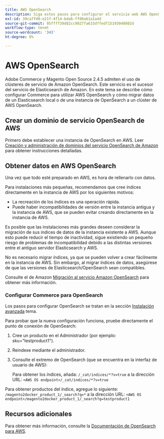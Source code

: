 ```yaml
---
title: AWS OpenSearch
description: Siga estos pasos para configurar el servicio web AWS OpenSearch para instalaciones locales de Adobe Commerce y Magento Open Source.
exl-id: 39ca7fd0-e21f-4f14-bda6-ff00a61a1a4d
source-git-commit: 95ffff39d82cc9027fa633dffedf15193040802d
workflow-type: tm+mt
source-wordcount: '343'
ht-degree: 0%

---
```


# AWS OpenSearch

Adobe Commerce y Magento Open Source 2.4.5 admiten el uso de clústeres de servicio de Amazon OpenSearch. Este servicio es el sucesor del servicio de Elasticsearch de Amazon. En este tema se describe cómo configurar Commerce para utilizar AWS OpenSearch y cómo migrar datos de un Elasticsearch local o de una instancia de OpenSearch a un clúster de AWS OpenSearch.

## Crear un dominio de servicio OpenSearch de AWS

Primero debe establecer una instancia de OpenSearch en AWS.
Leer [Creación y administración de dominios del servicio OpenSearch de Amazon](https://docs.aws.amazon.com/opensearch-service/latest/developerguide/createupdatedomains.html) para obtener instrucciones detalladas.

## Obtener datos en AWS OpenSearch

Una vez que todo esté preparado en AWS, es hora de rellenarlo con datos.

Para instalaciones más pequeñas, recomendamos que cree índices directamente en la instancia de AWS por los siguientes motivos:

* La recreación de los índices es una operación rápida.
* Puede haber incompatibilidades de versión entre la instancia antigua y la instancia de AWS, que se pueden evitar creando directamente en la instancia de AWS.

Es posible que las instalaciones más grandes deseen considerar la migración de sus índices de datos de la instancia existente a AWS. Aunque esto puede reducir el tiempo de inactividad, sigue existiendo un pequeño riesgo de problemas de incompatibilidad debido a las distintas versiones entre el antiguo servidor Elasticsearch y AWS.

No es necesario migrar índices, ya que se pueden volver a crear fácilmente en la instancia de AWS.
Sin embargo, al migrar índices de datos, asegúrese de que las versiones de Elasticsearch/OpenSearch sean compatibles.

Consulte el de Amazon [Migración al servicio Amazon OpenSearch](https://docs.aws.amazon.com/opensearch-service/latest/developerguide/migration.html) para obtener más información.

### Configurar Commerce para OpenSearch

Los pasos para configurar OpenSearch se tratan en la sección [Instalación avanzada](../../advanced.md) tema.

Para probar que la nueva configuración funciona, pruebe directamente el punto de conexión de OpenSearch:

1. Cree un producto en el Administrador (por ejemplo: sku=&quot;testproduct1&quot;).
1. Reindexe mediante el administrador.
1. Consulte el extremo de OpenSearch (que se encuentra en la interfaz de usuario de AWS):

   Para obtener los índices, añada: `/_cat/indices/*?v=true` a la dirección URL:
   `<AWS OS endpoint>/_cat/indices/*?v=true`

Para obtener productos del índice, agregue lo siguiente: `/magento2docker_product_1/_search?q=*` a la dirección URL:
`<AWS OS endpoint>/magento2docker_product_1/_search?q=testproduct1`

## Recursos adicionales

Para obtener más información, consulte la [Documentación de OpenSearch para AWS](https://docs.aws.amazon.com/opensearch-service/index.html).
